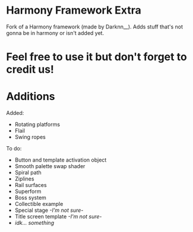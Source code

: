 # Harmony Framework Extra

Fork of a Harmony framework (made by Darknn__).
Adds stuff that's not gonna be in harmony or isn't added yet.

# Feel free to use it but don't forget to credit us! 

# Additions

Added:
- Rotating platforms
- Flail
- Swing ropes

To do:
- Button and template activation object
- Smooth palette swap shader
- Spiral path
- Ziplines
- Rail surfaces
- Superform
- Boss system
- Collectible example
- Special stage *-I'm not sure-*
- Title screen template *-I'm not sure-*
- *idk... something*
